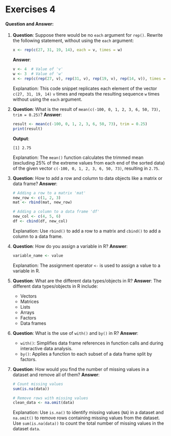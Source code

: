 # Exercises 4

#### Question and Answer:

1.  **Question**: Suppose there would be no `each` argument for `rep()`. Rewrite the following statement, without using the `each` argument:

    ```R
    x <- rep(c(27, 31, 19, 14), each = v, times = w)
    ```

    **Answer**:

    ```R
    v <- 4  # Value of 'v'
    w <- 3  # Value of 'w'
    x <- rep(c(rep(27, v), rep(31, v), rep(19, v), rep(14, v)), times = w)
    ```

    Explanation: This code snippet replicates each element of the vector `c(27, 31, 19, 14)` `v` times and repeats the resulting sequence `w` times without using the `each` argument.
2.  **Question**: What is the result of `mean(c(-100, 0, 1, 2, 3, 6, 50, 73), trim = 0.25)`? **Answer**:

    ```R
    result <- mean(c(-100, 0, 1, 2, 3, 6, 50, 73), trim = 0.25)
    print(result)
    ```

    **Output**:

    ```
    [1] 2.75
    ```

    Explanation: The `mean()` function calculates the trimmed mean (excluding 25% of the extreme values from each end of the sorted data) of the given vector `c(-100, 0, 1, 2, 3, 6, 50, 73)`, resulting in `2.75`.
3.  **Question**: How to add a row and column to data objects like a matrix or data frame? **Answer**:

    ```R
    # Adding a row to a matrix 'mat'
    new_row <- c(1, 2, 3)
    mat <- rbind(mat, new_row)

    # Adding a column to a data frame 'df'
    new_col <- c(4, 5, 6)
    df <- cbind(df, new_col)
    ```

    Explanation: Use `rbind()` to add a row to a matrix and `cbind()` to add a column to a data frame.
4.  **Question**: How do you assign a variable in R? **Answer**:

    ```R
    variable_name <- value
    ```

    Explanation: The assignment operator `<-` is used to assign a value to a variable in R.
5. **Question**: What are the different data types/objects in R? **Answer**: The different data types/objects in R include:
   * Vectors
   * Matrices
   * Lists
   * Arrays
   * Factors
   * Data frames
6. **Question**: What is the use of `with()` and `by()` in R? **Answer**:
   * `with()`: Simplifies data frame references in function calls and during interactive data analysis.
   * `by()`: Applies a function to each subset of a data frame split by factors.
7.  **Question**: How would you find the number of missing values in a dataset and remove all of them? **Answer**:

    ```R
    # Count missing values
    sum(is.na(data))

    # Remove rows with missing values
    clean_data <- na.omit(data)
    ```

    Explanation: Use `is.na()` to identify missing values (`NA`) in a dataset and `na.omit()` to remove rows containing missing values from the dataset. Use `sum(is.na(data))` to count the total number of missing values in the dataset `data`.
